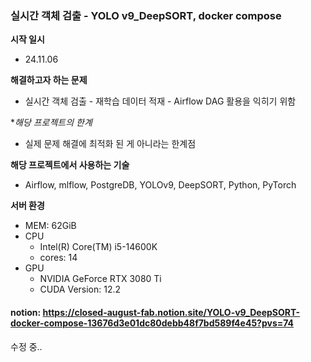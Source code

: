 

### 실시간 객체 검출 - YOLO v9_DeepSORT, docker compose



**시작 일시**
- 24.11.06

**해결하고자 하는 문제**
- 실시간 객체 검출 - 재학습 데이터 적재 - Airflow DAG 활용을 익히기 위함

**해당 프로젝트의 한계*
- 실제 문제 해결에 최적화 된 게 아니라는 한계점

**해당 프로젝트에서 사용하는 기술**
- Airflow, mlflow, PostgreDB, YOLOv9, DeepSORT, Python, PyTorch


**서버 환경**
- MEM: 62GiB
- CPU
    - Intel(R) Core(TM) i5-14600K
    - cores: 14
- GPU
    - NVIDIA GeForce RTX 3080 Ti
    - CUDA Version: 12.2

#### notion: https://closed-august-fab.notion.site/YOLO-v9_DeepSORT-docker-compose-13676d3e01dc80debb48f7bd589f4e45?pvs=74
수정 중..
